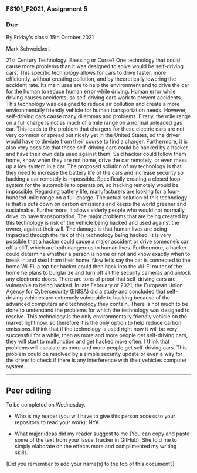 ### FS101_F2021, Assignment 5

### Due 
By Friday's class: 15th October 2021

Mark Schweickert

21st Century Technology: Blessing or Curse?
One technology that could cause more problems than it was designed to solve would be self-driving cars. This specific technology allows for cars to drive faster, more efficiently, without creating pollution, and by theoretically lowering the accident rate. Its main uses are to help the environment and to drive the car for the human to reduce human error while driving. Human error while driving causes accidents, so self-driving cars work to prevent accidents. This technology was designed to reduce air pollution and create a more environmentally friendly vehicle for human transportation needs. However, self-driving cars cause many dilemmas and problems. Firstly, the mile range on a full charge is not as much of a mile range on a normal unleaded gas car. This leads to the problem that chargers for these electric cars are not very common or spread out nicely yet in the United States, so the driver would have to deviate from their course to find a charger. Furthermore, it is also very possible that these self-driving cars could be hacked by a hacker and have their own data used against them. Said hacker could follow them home, know when they are not home, drive the car remotely, or even mess up a key system in a car.
The proposed solution of my technology is that they need to increase the battery life of the cars and increase security so hacking a car remotely is impossible. Specifically creating a closed loop system for the automobile to operate on, so hacking remotely would be impossible. Regarding battery life, manufacturers are looking for a four-hundred-mile range on a full charge. The actual solution of this technology is that is cuts down on carbon emissions and keeps the world greener and sustainable. Furthermore, it allows elderly people who would not normally drive, to have transportation. The major problems that are being created by this technology is risk of the vehicle being hacked and used against the owner, against their will. The damage is that human lives are being impacted through the risk of this technology being hacked. It is very possible that a hacker could cause a major accident or drive someone’s car off a cliff, which are both dangerous to human lives. Furthermore, a hacker could determine whether a person is home or not and know exactly when to break in and steal from their home. Now let’s say the car is connected to the home Wi-Fi, a top tier hacker could then hack into the Wi-Fi router of the home he plans to burglarize and turn off all the security cameras and unlock any electronic doors. There are tons of proof that self-driving cars are vulnerable to being hacked. In late February of 2021, the European Union Agency for Cybersecurity (ENISA) did a study and concluded that self-driving vehicles are extremely vulnerable to hacking because of the advanced computers and technology they contain.
There is not much to be done to understand the problems for which the technology was designed to resolve. This technology is the only environmentally friendly vehicle on the market right now, so therefore it is the only option to help reduce carbon emissions. I think that if the technology is used right now it will be very successful for a while, then as more and more people get self-driving cars, they will start to malfunction and get hacked more often. I think that problems will escalate as more and more people get self-driving cars. This problem could be resolved by a simple security update or even a way for the driver to check if there is any interference with their vehicles computer system.

---
## Peer editing
To be completed on Wednesday.

 - Who is my reader (you will have to give this person access to your repository to read your work): 
 NYA

 - What major ideas did my reader suggest to me (You can copy and paste some of the text from your Issue Tracker in GitHub):
 She told me to simply elaborate on the effects more and complimented my writing skills.


(Did you remember to add your name(s) to the top of this document?)
